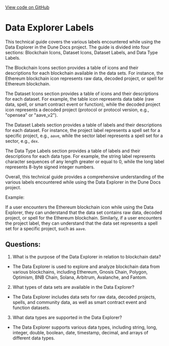 [View code on GitHub](https://dune.com/docs/app/queries/explorer-labels.md)

# Data Explorer Labels

This technical guide covers the various labels encountered while using the Data Explorer in the Dune Docs project. The guide is divided into four sections: Blockchain Icons, Dataset Icons, Dataset Labels, and Data Type Labels.

The Blockchain Icons section provides a table of icons and their descriptions for each blockchain available in the data sets. For instance, the Ethereum blockchain icon represents raw data, decoded project, or spell for Ethereum blockchain. 

The Dataset Icons section provides a table of icons and their descriptions for each dataset. For example, the table icon represents data table (raw data, spell, or smart contract event or function), while the decoded project icon represents a decoded project (protocol or protocol version, e.g., "opensea" or "aave_v2").

The Dataset Labels section provides a table of labels and their descriptions for each dataset. For instance, the project label represents a spell set for a specific project, e.g., `aave`, while the sector label represents a spell set for a sector, e.g., `dex`.

The Data Type Labels section provides a table of labels and their descriptions for each data type. For example, the string label represents character sequences of any length greater or equal to 0, while the long label represents 8-byte signed integer numbers.

Overall, this technical guide provides a comprehensive understanding of the various labels encountered while using the Data Explorer in the Dune Docs project. 

Example: 

If a user encounters the Ethereum blockchain icon while using the Data Explorer, they can understand that the data set contains raw data, decoded project, or spell for the Ethereum blockchain. Similarly, if a user encounters the project label, they can understand that the data set represents a spell set for a specific project, such as `aave`.
## Questions: 
 1. What is the purpose of the Data Explorer in relation to blockchain data?
- The Data Explorer is used to explore and analyze blockchain data from various blockchains, including Ethereum, Gnosis Chain, Polygon, Optimism, BNB Chain, Solana, Arbitrum, Avalanche, and Fantom.

2. What types of data sets are available in the Data Explorer?
- The Data Explorer includes data sets for raw data, decoded projects, spells, and community data, as well as smart contract event and function datasets.

3. What data types are supported in the Data Explorer?
- The Data Explorer supports various data types, including string, long, integer, double, boolean, date, timestamp, decimal, and arrays of different data types.